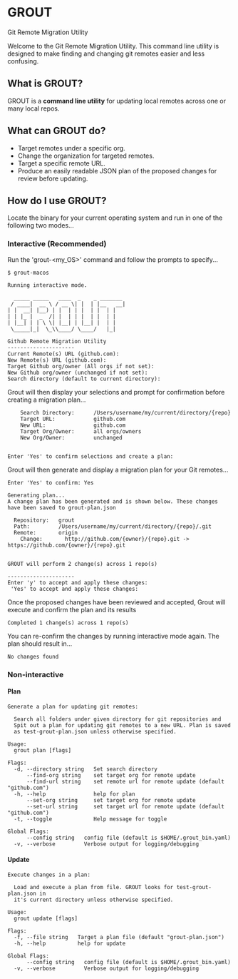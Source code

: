 # GROUT
Git Remote Migration Utility

Welcome to the Git Remote Migration Utility. This command line utility is designed to make finding and changing git remotes easier and less confusing.

## What is GROUT?
GROUT is a **command line utility** for updating local remotes across one or many local repos.

## What can GROUT do?   

   - Target remotes under a specific org.
   - Change the organization for targeted remotes.
   - Target a specific remote URL.
   - Produce an easily readable JSON plan of the proposed changes for review before updating.

## How do I use GROUT?

Locate the binary for your current operating system and run in one of the following two modes... 
 
### Interactive (Recommended)

Run the 'grout-<my_OS>' command and follow the prompts to specify...


  ```
  $ grout-macos

  Running interactive mode.

    _____ _____   ____  _    _ _______ 
   / ____|  __ \ / __ \| |  | |__   __|
 | |  __| |__) | |  | | |  | |  | |   
 | | |_ |  _  /| |  | | |  | |  | |   
 | |__| | | \ \| |__| | |__| |  | |   
   \_____|_|  \_\\____/ \____/   |_|    

  Github Remote Migration Utility
  ---------------------
  Current Remote(s) URL (github.com): 
  New Remote(s) URL (github.com):
  Target Github org/owner (All orgs if not set):
  New Github org/owner (unchanged if not set):
  Search directory (default to current directory):
  ```

Grout will then display your selections and prompt for confirmation before creating a migration plan...

```
    Search Directory:      /Users/username/my/current/directory/{repo}
    Target URL:            github.com
    New URL:               github.com
    Target Org/Owner:      all orgs/owners
    New Org/Owner:         unchanged


Enter 'Yes' to confirm selections and create a plan:
```

Grout will then generate and display a migration plan for your Git remotes...

```
Enter 'Yes' to confirm: Yes

Generating plan...
A change plan has been generated and is shown below. These changes have been saved to grout-plan.json

  Repository:   grout
  Path:         /Users/username/my/current/directory/{repo}/.git
  Remote:       origin
    Change:       http://github.com/{owner}/{repo}.git -> https://github.com/{owner}/{repo}.git


GROUT will perform 2 change(s) across 1 repo(s)

---------------------
Enter 'y' to accept and apply these changes: 
 'Yes' to accept and apply these changes:
```

Once the proposed changes have been reviewed and accepted, Grout will execute and confirm the plan and its results

```
Completed 1 change(s) across 1 repo(s)
```

You can re-confirm the changes by running interactive mode again. The plan should result in...

```
No changes found
```

### Non-interactive

#### Plan
    Generate a plan for updating git remotes:
    
      Search all folders under given directory for git repositories and 
      Spit out a plan for updating git remotes to a new URL. Plan is saved 
      as test-grout-plan.json unless otherwise specified.
    
    Usage:
      grout plan [flags]
    
    Flags:
      -d, --directory string   Set search directory
          --find-org string    set target org for remote update
          --find-url string    set remote url for remote update (default "github.com")
      -h, --help               help for plan
          --set-org string     set target org for remote update
          --set-url string     set target url for remote update (default "github.com")
      -t, --toggle             Help message for toggle
    
    Global Flags:
          --config string   config file (default is $HOME/.grout_bin.yaml)
      -v, --verbose         Verbose output for logging/debugging

      
#### Update
    Execute changes in a plan:
            
      Load and execute a plan from file. GROUT looks for test-grout-plan.json in 
      it's current directory unless otherwise specified.
    
    Usage:
      grout update [flags]
    
    Flags:
      -f, --file string   Target a plan file (default "grout-plan.json")
      -h, --help          help for update
    
    Global Flags:
          --config string   config file (default is $HOME/.grout_bin.yaml)
      -v, --verbose         Verbose output for logging/debugging





